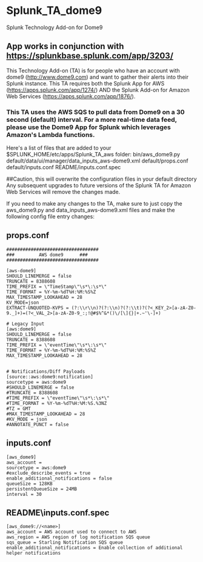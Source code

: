 # Splunk_TA_dome9
Splunk Technology Add-on for Dome9

## App works in conjunction with https://splunkbase.splunk.com/app/3203/

This Technology Add-on (TA) is for people who have an account with dome9 (http://www.dome9.com) and want to gather their alerts into their Splunk instance.  This TA requires both the Splunk App for AWS (https://apps.splunk.com/app/1274/) AND the Splunk Add-on for Amazon Web Services (https://apps.splunk.com/app/1876/). 

### This TA uses the AWS SQS to pull data from Dome9 on a 30 second (default) interval. For a more real-time data feed, please use the Dome9 App for Splunk which leverages Amazon's Lambda functions. 

Here's a list of files that are added to your $SPLUNK_HOME/etc/apps/Splunk_TA_aws folder:
bin/aws_dome9.py
default/data/ui/manager/data_inputs_aws-dome9.xml
default/props.conf
default/inputs.conf
README/inputs.conf.spec

##Caution, this will overwrite the configuration files in your default directory
Any subsequent upgrades to future versions of the Splunk TA for Amazon Web Services will remove the changes made. 

If you need to make any changes to the TA, make sure to just copy the aws_dome9.py and data_inputs_aws-dome9.xml files and make the following config file entry changes:

props.conf
-------------
    ##################################
    ###         AWS dome9      ###
    ##################################
    
    [aws-dome9]
	SHOULD_LINEMERGE = false
	TRUNCATE = 8388608
	TIME_PREFIX = \"TimeStamp\"\s*\:\s*\"
	TIME_FORMAT = %Y-%m-%dT%H:%M:%S%Z
	MAX_TIMESTAMP_LOOKAHEAD = 28
	KV_MODE=json
	EXTRACT-UNQUOTED-KVPS = (?:\\r\\n)?(?:\\n)?(?:\\t)?(?<_KEY_2>[a-zA-Z0-9._]+)=(?<_VAL_2>[a-zA-Z0-9_:;!@#$%^&*()\/[\]{}|+.~'\-]+)
    
    # Legacy Input
    [aws:dome9]
    SHOULD_LINEMERGE = false
    TRUNCATE = 8388608
    TIME_PREFIX = \"eventTime\"\s*\:\s*\"
    TIME_FORMAT = %Y-%m-%dT%H:%M:%S%Z
    MAX_TIMESTAMP_LOOKAHEAD = 28

    
    # Notifications/Diff Payloads
    [source::aws:dome9:notification]
    sourcetype = aws:dome9
    #SHOULD_LINEMERGE = false
    #TRUNCATE = 8388608
    #TIME_PREFIX = \"eventTime\"\s*\:\s*\"
    #TIME_FORMAT = %Y-%m-%dT%H:%M:%S.%3NZ
    #TZ = GMT
    #MAX_TIMESTAMP_LOOKAHEAD = 28
    #KV_MODE = json
    #ANNOTATE_PUNCT = false

inputs.conf
-------------
    [aws_dome9]
    aws_account =
    sourcetype = aws:dome9
    #exclude_describe_events = true
    enable_additional_notifications = false
    queueSize = 128KB
    persistentQueueSize = 24MB
    interval = 30
  

README\inputs.conf.spec
-------------------------
    [aws_dome9://<name>]
    aws_account = AWS account used to connect to AWS
    aws_region = AWS region of log notification SQS queue
    sqs_queue = Starling Notification SQS queue
    enable_additional_notifications = Enable collection of additional helper notifications

